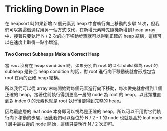 # Trickling Down in Place

在 heapsort 時如果新增 N 個元素到 heap 中會執行向上移動的步驟 N 次，但我們可以將這個過程用另一個方式取代，在新增元素時先隨機新增到 heap array 中，接著只要執行 N / 2 次的向下移動步驟就可以得到正確的 heap 結構，這樣可以在速度上取得一點小增進。

#### Two Correct Subheaps Make a Correct Heap

當 root 沒有在 heap condition 時，如果分別由 root 的 2 個 child 做為 root 的 subheap 是符合 heap condition 的話，對 root 進行向下移動後就會形成包含 root 在內的正確 heap 結構。

所以我們可以從 array 末端開始對每個元素進行向下移動，每次做完就會得到 1 個正確的 heap，接著往前執行得到更高一層的 node 為 root 的 heap，以此類推直到對 index 0 的元素也就是 root 執行後便得到完整的 heap。

因為最底層的 leaf node 本身即可以視為是正確的 heap，所以可以不用對它們執行向下移動的步驟，因此我們可以從位於 N / 2 - 1 的 node 也就是高於 leaf node  1 層中最右邊的 node 開始，這樣只要執行 N  / 2 次即可。

